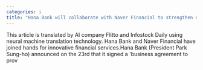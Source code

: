 ```yaml
---
categories: i
title: "Hana Bank will collaborate with Naver Financial to strengthen digital finance"
---
```

This article is translated by AI company Flitto and Infostock Daily using neural machine translation technology. Hana Bank and Naver Financial have joined hands for innovative financial services.Hana Bank (President Park Sung-ho) announced on the 23rd that it signed a &#39;business agreement to prov